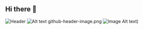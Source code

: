 ## Hi there 👋
![Header](images/github-header-image.png)
![Alt text](images/github-header-image.png)
github-header-image.png
![Image Alt text](images/github-header-image.png "profile banner"))


<!--
**c-bretz/c-bretz** is a ✨ _special_ ✨ repository because its `README.md` (this file) appears on your GitHub profile.

Here are some ideas to get you started:

- 🔭 I’m currently working on ...
- 🌱 I’m currently learning ...
- 👯 I’m looking to collaborate on ...
- 🤔 I’m looking for help with ...
- 💬 Ask me about ...
- 📫 How to reach me: ...
- 😄 Pronouns: ...
- ⚡ Fun fact: ...
-->
